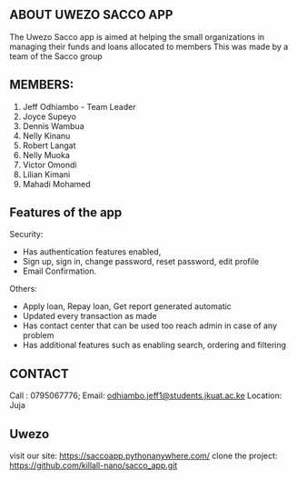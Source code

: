 **ABOUT UWEZO SACCO APP**
---
The Uwezo Sacco app is aimed at helping the small organizations in managing their funds and loans allocated to members
This was made by a team of the Sacco group

**MEMBERS:**
---
1. Jeff Odhiambo - Team Leader
2. Joyce Supeyo
3. Dennis Wambua
4. Nelly Kinanu
5. Robert Langat
6. Nelly Muoka
7. Victor Omondi
8. Lilian Kimani
9. Mahadi Mohamed       

**Features of the app**
----
Security:
- Has authentication features enabled,
- Sign up, sign in, change password, reset password, edit profile
- Email Confirmation.

Others:
- Apply loan, Repay loan, Get report generated automatic
- Updated every transaction as made
- Has contact center that can be used too reach admin in case of any problem
- Has additional features such as enabling search, ordering and filtering
 

CONTACT
---
Call : 0795067776;
Email: odhiambo.jeff1@students.jkuat.ac.ke
Location: Juja
## Uwezo
visit our site: https://saccoapp.pythonanywhere.com/
clone the project: https://github.com/killall-nano/sacco_app.git
